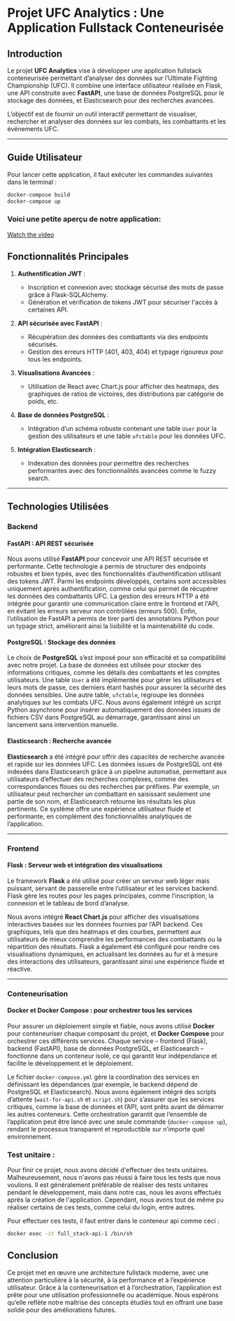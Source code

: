 # Projet UFC Analytics : Une Application Fullstack Conteneurisée

## Introduction

Le projet **UFC Analytics** vise à développer une application fullstack conteneurisée permettant d’analyser des données sur l’Ultimate Fighting Championship (UFC). Il combine une interface utilisateur réalisée en Flask, une API construite avec **FastAPI**, une base de données PostgreSQL pour le stockage des données, et Elasticsearch pour des recherches avancées.

L’objectif est de fournir un outil interactif permettant de visualiser, rechercher et analyser des données sur les combats, les combattants et les événements UFC.

---

## Guide Utilisateur

Pour lancer cette application, il faut exécuter les commandes suivantes dans le terminal :

```bash
docker-compose build
docker-compose up
```



### Voici une petite aperçu de notre application: 

[Watch the video](https://youtu.be/4NgM59sO4DM)

## Fonctionnalités Principales

1. **Authentification JWT** : 
   - Inscription et connexion avec stockage sécurisé des mots de passe grâce à Flask-SQLAlchemy.
   - Génération et vérification de tokens JWT pour sécuriser l'accès à certaines API.

2. **API sécurisée avec FastAPI** :
   - Récupération des données des combattants via des endpoints sécurisés.
   - Gestion des erreurs HTTP (401, 403, 404) et typage rigoureux pour tous les endpoints.

3. **Visualisations Avancées** :
   - Utilisation de React avec Chart.js pour afficher des heatmaps, des graphiques de ratios de victoires, des distributions par catégorie de poids, etc.

4. **Base de données PostgreSQL** :
   - Intégration d’un schéma robuste contenant une table `User` pour la gestion des utilisateurs et une table `ufctable` pour les données UFC.

5. **Intégration Elasticsearch** :
   - Indexation des données pour permettre des recherches performantes avec des fonctionnalités avancées comme le fuzzy search.

---

## Technologies Utilisées

### Backend

#### **FastAPI : API REST sécurisée**
Nous avons utilisé **FastAPI** pour concevoir une API REST sécurisée et performante. Cette technologie a permis de structurer des endpoints robustes et bien typés, avec des fonctionnalités d’authentification utilisant des tokens JWT. Parmi les endpoints développés, certains sont accessibles uniquement après authentification, comme celui qui permet de récupérer les données des combattants UFC. La gestion des erreurs HTTP a été intégrée pour garantir une communication claire entre le frontend et l'API, en évitant les erreurs serveur non contrôlées (erreurs 500). Enfin, l’utilisation de FastAPI a permis de tirer parti des annotations Python pour un typage strict, améliorant ainsi la lisibilité et la maintenabilité du code.

#### **PostgreSQL : Stockage des données**
Le choix de **PostgreSQL** s’est imposé pour son efficacité et sa compatibilité avec notre projet. La base de données est utilisée pour stocker des informations critiques, comme les détails des combattants et les comptes utilisateurs. Une table `User` a été implémentée pour gérer les utilisateurs et leurs mots de passe, ces derniers étant hashés pour assurer la sécurité des données sensibles. Une autre table, `ufctable`, regroupe les données analytiques sur les combats UFC. Nous avons également intégré un script Python asynchrone pour insérer automatiquement des données issues de fichiers CSV dans PostgreSQL au démarrage, garantissant ainsi un lancement sans intervention manuelle.

#### **Elasticsearch : Recherche avancée**
**Elasticsearch** a été intégré pour offrir des capacités de recherche avancée et rapide sur les données UFC. Les données issues de PostgreSQL ont été indexées dans Elasticsearch grâce à un pipeline automatisé, permettant aux utilisateurs d’effectuer des recherches complexes, comme des correspondances floues ou des recherches par préfixes. Par exemple, un utilisateur peut rechercher un combattant en saisissant seulement une partie de son nom, et Elasticsearch retourne les résultats les plus pertinents. Ce système offre une expérience utilisateur fluide et performante, en complément des fonctionnalités analytiques de l’application.

---

### Frontend

#### **Flask : Serveur web et intégration des visualisations**
Le framework **Flask** a été utilisé pour créer un serveur web léger mais puissant, servant de passerelle entre l’utilisateur et les services backend. Flask gère les routes pour les pages principales, comme l’inscription, la connexion et le tableau de bord d’analyse. 

Nous avons intégré **React Chart.js** pour afficher des visualisations interactives basées sur les données fournies par l’API backend. Ces graphiques, tels que des heatmaps et des courbes, permettent aux utilisateurs de mieux comprendre les performances des combattants ou la répartition des résultats. Flask a également été configuré pour rendre ces visualisations dynamiques, en actualisant les données au fur et à mesure des interactions des utilisateurs, garantissant ainsi une expérience fluide et réactive.

---

### Conteneurisation

#### **Docker et Docker Compose : pour orchestrer tous les services**
Pour assurer un déploiement simple et fiable, nous avons utilisé **Docker** pour conteneuriser chaque composant du projet, et **Docker Compose** pour orchestrer ces différents services. Chaque service – frontend (Flask), backend (FastAPI), base de données PostgreSQL, et Elasticsearch – fonctionne dans un conteneur isolé, ce qui garantit leur indépendance et facilite le développement et le déploiement.

Le fichier `docker-compose.yml` gère la coordination des services en définissant les dépendances (par exemple, le backend dépend de PostgreSQL et Elasticsearch). Nous avons également intégré des scripts d’attente (`wait-for-api.sh` et `script.sh`) pour s’assurer que les services critiques, comme la base de données et l’API, sont prêts avant de démarrer les autres conteneurs. Cette orchestration garantit que l’ensemble de l’application peut être lancé avec une seule commande (`docker-compose up`), rendant le processus transparent et reproductible sur n’importe quel environnement.

### Test unitaire : 

Pour finir ce projet, nous avons décidé d'effectuer des tests unitaires. Malheureusement, nous n'avons pas réussi à faire tous les tests que nous voulions. Il est généralement préférable de réaliser des tests unitaires pendant le développement, mais dans notre cas, nous les avons effectués après la création de l'application. Cependant, nous avons tout de même pu réaliser certains de ces tests, comme celui du login, entre autres.

Pour effectuer ces tests, il faut entrer dans le conteneur api comme ceci :

```bash
docker exec -it full_stack-api-1 /bin/sh
```

## Conclusion

Ce projet met en œuvre une architecture fullstack moderne, avec une attention particulière à la sécurité, à la performance et à l’expérience utilisateur. Grâce à la conteneurisation et à l’orchestration, l’application est prête pour une utilisation professionnelle ou académique. Nous espérons qu’elle reflète notre maîtrise des concepts étudiés tout en offrant une base solide pour des améliorations futures.
